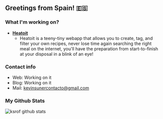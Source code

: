 ## Greetings from Spain! 🇪🇸

### What I'm working on?

- **[Heatoit](https://github.com/heatoit/)**
  - Heatoit is a teeny-tiny webapp that allows you to create, tag, and filter your own recipes, never lose time again searching the right meal on the internet, you'll have the preparation from start-to-finish at your disposal in a blink of an eye!

### Contact info

- Web: Working on it
- Blog: Working on it
- Mail: kevinsunercontacto@gmail.com

### My Github Stats
![ksrof github stats](https://github-readme-stats.vercel.app/api?username=ksrof&count_private=false&hide_title=true)

